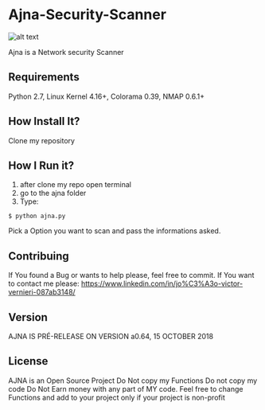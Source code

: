 # Ajna-Security-Scanner
![alt text](https://upload.wikimedia.org/wikipedia/commons/thumb/d/d1/Ajna_Mandala.svg/220px-Ajna_Mandala.svg.png)

Ajna is a Network security Scanner

## Requirements 

Python 2.7,
Linux Kernel 4.16+,
Colorama 0.39,
NMAP 0.6.1+

## How Install It?

Clone my repository

## How I Run it?

1. after clone my repo open terminal
2. go to the ajna folder
3. Type:
```
$ python ajna.py
``` 
Pick a Option you want to scan and pass the informations asked.

## Contribuing

If You found a Bug or wants to help please, feel free to commit.
If You want to contact me please: https://www.linkedin.com/in/jo%C3%A3o-victor-vernieri-087ab3148/

## Version 

AJNA IS PRÉ-RELEASE ON VERSION a0.64, 15 OCTOBER 2018

## License

AJNA is an Open Source Project
Do Not copy my Functions
Do not copy my code
Do Not Earn money with any part of MY code.
Feel free to change Functions and add to your project only if your project is non-profit


